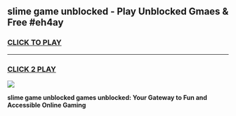 
## slime game unblocked - Play Unblocked Gmaes & Free #eh4ay
<h3>
<a href="https://news.freeplayer.one?title=slime_game_unblocked&ref=03M">CLICK TO PLAY</a></h3>
<hr>

<h3>
<a href="https://news.freeplayer.one?title=slime_game_unblocked&ref=03M">CLICK 2 PLAY</a>
  
</h3>

<a href="https://news.freeplayer.one?title=slime_game_unblocked&ref=03M"><img src="https://clearcache.store/games.png"></a>


**slime game unblocked games unblocked: Your Gateway to Fun and Accessible Online Gaming**
